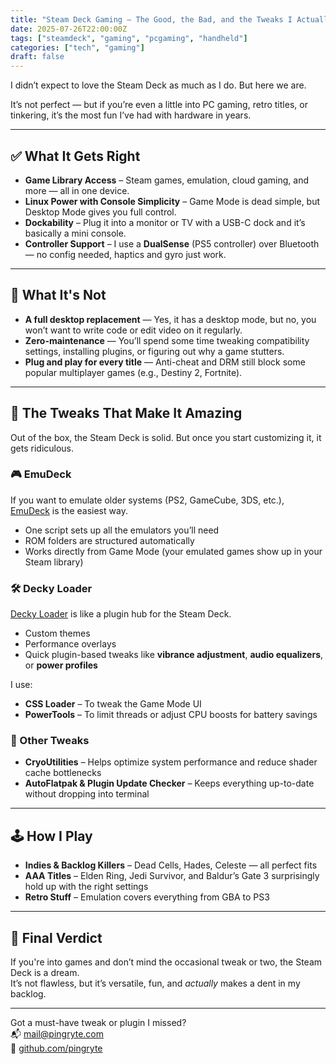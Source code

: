 ```yaml
---
title: "Steam Deck Gaming — The Good, the Bad, and the Tweaks I Actually Use"
date: 2025-07-26T22:00:00Z
tags: ["steamdeck", "gaming", "pcgaming", "handheld"]
categories: ["tech", "gaming"]
draft: false
---
```


I didn’t expect to love the Steam Deck as much as I do. But here we are.

It’s not perfect — but if you’re even a little into PC gaming, retro titles, or tinkering, it’s the most fun I’ve had with hardware in years.

---

## ✅ What It Gets Right

- **Game Library Access** – Steam games, emulation, cloud gaming, and more — all in one device.
- **Linux Power with Console Simplicity** – Game Mode is dead simple, but Desktop Mode gives you full control.
- **Dockability** – Plug it into a monitor or TV with a USB-C dock and it’s basically a mini console.
- **Controller Support** – I use a **DualSense** (PS5 controller) over Bluetooth — no config needed, haptics and gyro just work.

---

## 🚫 What It's Not

- **A full desktop replacement** — Yes, it has a desktop mode, but no, you won’t want to write code or edit video on it regularly.
- **Zero-maintenance** — You’ll spend some time tweaking compatibility settings, installing plugins, or figuring out why a game stutters.
- **Plug and play for every title** — Anti-cheat and DRM still block some popular multiplayer games (e.g., Destiny 2, Fortnite).

---

## 🧩 The Tweaks That Make It Amazing

Out of the box, the Steam Deck is solid. But once you start customizing it, it gets ridiculous.

### 🎮 EmuDeck

If you want to emulate older systems (PS2, GameCube, 3DS, etc.), [EmuDeck](https://www.emudeck.com/) is the easiest way.

- One script sets up all the emulators you’ll need
- ROM folders are structured automatically
- Works directly from Game Mode (your emulated games show up in your Steam library)

### 🛠️ Decky Loader

[Decky Loader](https://github.com/SteamDeckHomebrew/decky-loader) is like a plugin hub for the Steam Deck.

- Custom themes
- Performance overlays
- Quick plugin-based tweaks like **vibrance adjustment**, **audio equalizers**, or **power profiles**

I use:
- **CSS Loader** – To tweak the Game Mode UI
- **PowerTools** – To limit threads or adjust CPU boosts for battery savings

### 🧼 Other Tweaks

- **CryoUtilities** – Helps optimize system performance and reduce shader cache bottlenecks
- **AutoFlatpak & Plugin Update Checker** – Keeps everything up-to-date without dropping into terminal

---

## 🕹️ How I Play

- **Indies & Backlog Killers** – Dead Cells, Hades, Celeste — all perfect fits
- **AAA Titles** – Elden Ring, Jedi Survivor, and Baldur’s Gate 3 surprisingly hold up with the right settings
- **Retro Stuff** – Emulation covers everything from GBA to PS3

---

## 🧠 Final Verdict

If you're into games and don’t mind the occasional tweak or two, the Steam Deck is a dream.  
It’s not flawless, but it’s versatile, fun, and *actually* makes a dent in my backlog.

---

Got a must-have tweak or plugin I missed?  
📬 [mail@pingryte.com](mailto:mail@pingryte.com)  
🐙 [github.com/pingryte](https://github.com/pingryte)

